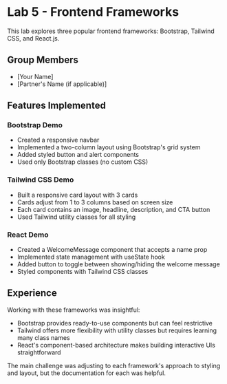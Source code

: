 # Lab 5 - Frontend Frameworks

This lab explores three popular frontend frameworks: Bootstrap, Tailwind CSS, and React.js.

## Group Members
- [Your Name]
- [Partner's Name (if applicable)]

## Features Implemented

### Bootstrap Demo
- Created a responsive navbar
- Implemented a two-column layout using Bootstrap's grid system
- Added styled button and alert components
- Used only Bootstrap classes (no custom CSS)

### Tailwind CSS Demo
- Built a responsive card layout with 3 cards
- Cards adjust from 1 to 3 columns based on screen size
- Each card contains an image, headline, description, and CTA button
- Used Tailwind utility classes for all styling

### React Demo
- Created a WelcomeMessage component that accepts a name prop
- Implemented state management with useState hook
- Added button to toggle between showing/hiding the welcome message
- Styled components with Tailwind CSS classes

## Experience

Working with these frameworks was insightful:
- Bootstrap provides ready-to-use components but can feel restrictive
- Tailwind offers more flexibility with utility classes but requires learning many class names
- React's component-based architecture makes building interactive UIs straightforward

The main challenge was adjusting to each framework's approach to styling and layout, but the documentation for each was helpful.